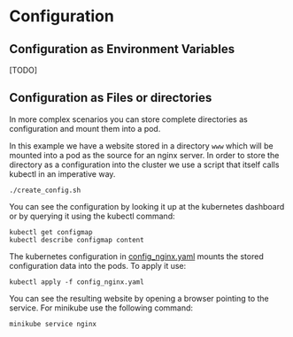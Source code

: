# Configuration

## Configuration as Environment Variables

[TODO]

## Configuration as Files or directories

In more complex scenarios you can store complete directories as configuration and mount them into a pod.

In this example we have a website stored in a directory `www` which will be mounted into a pod as the source for 
an nginx server. In order to store the directory as a configuration into the cluster we use a script that itself calls kubectl in an imperative way.

```
./create_config.sh
```

You can see the configuration by looking it up at the kubernetes dashboard or by querying it using the kubectl command:

```
kubectl get configmap
kubectl describe configmap content
```
 
The kubernetes configuration in [config_nginx.yaml](config_nginx.yaml) mounts the stored configuration data into the pods. To apply it use:

```
kubectl apply -f config_nginx.yaml 
```

You can see the resulting website by opening a browser pointing to the service. For minikube use the following command:

```
minikube service nginx
```